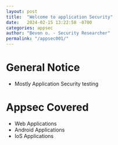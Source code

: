 ```yaml
---
layout: post
title:  "Welcome to application Security"
date:   2024-02-15 13:22:58 -0700
categories: appsec
author: "Bevon o. - Security Researcher"
permalink: "/appsec001/"
---
```

# General Notice
- Mostly Application Security testing

# Appsec Covered
- Web Applications
- Android Applications
- IoS  Applications
